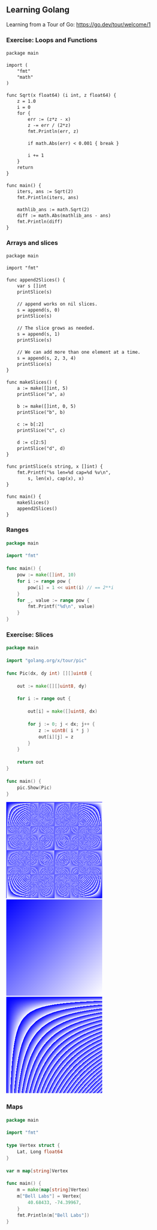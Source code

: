 ## Learning Golang

Learning from a Tour of Go: https://go.dev/tour/welcome/1

### Exercise: Loops and Functions
```golang
package main

import (
	"fmt"
	"math"
)

func Sqrt(x float64) (i int, z float64) {
	z = 1.0
	i = 0
	for {
		err := (z*z - x)
		z -= err / (2*z)
		fmt.Println(err, z)
		
		if math.Abs(err) < 0.001 { break }
		
		i += 1
	}
	return
}

func main() {
	iters, ans := Sqrt(2)
	fmt.Println(iters, ans)
	
	mathlib_ans := math.Sqrt(2)
	diff := math.Abs(mathlib_ans - ans)
	fmt.Println(diff)
}

```

### Arrays and slices

```golang
package main

import "fmt"

func append2Slices() {
    var s []int
	printSlice(s)

	// append works on nil slices.
	s = append(s, 0)
	printSlice(s)

	// The slice grows as needed.
	s = append(s, 1)
	printSlice(s)

	// We can add more than one element at a time.
	s = append(s, 2, 3, 4)
	printSlice(s)
}

func makeSlices() {
	a := make([]int, 5)
	printSlice("a", a)

	b := make([]int, 0, 5)
	printSlice("b", b)

	c := b[:2]
	printSlice("c", c)

	d := c[2:5]
	printSlice("d", d)
}

func printSlice(s string, x []int) {
	fmt.Printf("%s len=%d cap=%d %v\n",
		s, len(x), cap(x), x)
}

func main() {
    makeSlices()
    append2Slices()
}

```

### Ranges
```go
package main

import "fmt"

func main() {
	pow := make([]int, 10)
	for i := range pow {
		pow[i] = 1 << uint(i) // == 2**i
	}
	for _, value := range pow {
		fmt.Printf("%d\n", value)
	}
}
```

### Exercise: Slices

```go
package main

import "golang.org/x/tour/pic"

func Pic(dx, dy int) [][]uint8 {
    
    out := make([][]uint8, dy)
	
	for i := range out {
	
		out[i] = make([]uint8, dx)
		
		for j := 0; j < dx; j++ {
			z := uint8( i * j )
			out[i][j] = z
		}
	}
	
	return out
}

func main() {
	pic.Show(Pic)
}

```
![alt text](img-x*y.png)
![alt text](img-avg.png)
![alt text](img-avg10.png)

### Maps

```go
package main

import "fmt"

type Vertex struct {
	Lat, Long float64
}

var m map[string]Vertex

func main() {
	m = make(map[string]Vertex)
	m["Bell Labs"] = Vertex{
		40.68433, -74.39967,
	}
	fmt.Println(m["Bell Labs"])
}
```